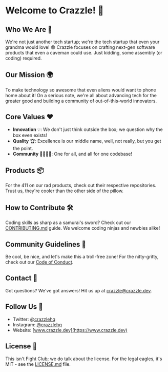# Welcome to Crazzle! 🚀

## Who We Are 🤔

We're not just another tech startup; we're the tech startup that even your grandma would love! 😄 Crazzle focuses on crafting next-gen software products that even a caveman could use. Just kidding, some assembly (or coding) required.

## Our Mission 🌍

To make technology so awesome that even aliens would want to phone home about it! On a serious note, we're all about advancing tech for the greater good and building a community of out-of-this-world innovators.

## Core Values ❤️

- **Innovation** 💡: We don't just think outside the box; we question why the box even exists!
- **Quality** 🏆: Excellence is our middle name, well, not really, but you get the point.
- **Community** 👨‍👩‍👧‍👦: One for all, and all for one codebase!

## Products 📦

For the 411 on our rad products, check out their respective repositories. Trust us, they're cooler than the other side of the pillow.

## How to Contribute 🛠️

Coding skills as sharp as a samurai's sword? Check out our [CONTRIBUTING.md](CONTRIBUTING.md) guide. We welcome coding ninjas and newbies alike!

## Community Guidelines 📜

Be cool, be nice, and let's make this a troll-free zone! For the nitty-gritty, check out our [Code of Conduct](CODE_OF_CONDUCT.md).

## Contact 💌

Got questions? We've got answers! Hit us up at [crazzle@crazzle.dev](mailto:crazzle@crazzle.dev).

## Follow Us 🐾

- Twitter: [@crazzlehq](https://twitter.com/crazzlehq)
- Instagram: [@crazzlehq](https://instagram.com/crazzlehq)
- Website: [www.crazzle.dev](https://www.crazzle.dev)

## License 📝

This isn't Fight Club; we do talk about the license. For the legal eagles, it's MIT - see the [LICENSE.md](LICENSE.md) file.
